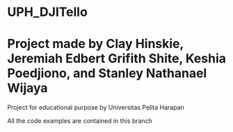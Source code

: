 # UPH_DJITello
# Project made by Clay Hinskie, Jeremiah Edbert Grifith Shite, Keshia Poedjiono, and Stanley Nathanael Wijaya
Project for educational purpose by Universitas Pelita Harapan

All the code examples are contained in this branch


